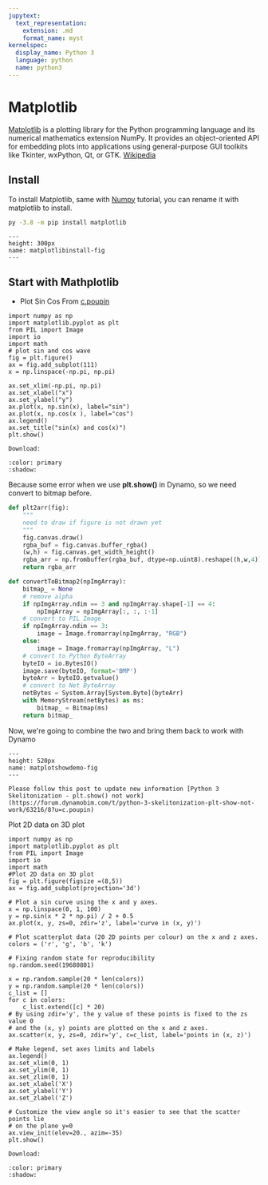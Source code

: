 ```yaml
---
jupytext:
  text_representation:
    extension: .md
    format_name: myst
kernelspec:
  display_name: Python 3
  language: python
  name: python3
---
```


# Matplotlib

[Matplotlib](https://matplotlib.org/) is a plotting library for the Python programming language and its numerical mathematics extension NumPy. It provides an object-oriented API for embedding plots into applications using general-purpose GUI toolkits like Tkinter, wxPython, Qt, or GTK. [Wikipedia](https://en.wikipedia.org/wiki/Matplotlib)

## Install

To install Matplotlib, same with [Numpy](./numpy.md) tutorial, you can rename it with matplotlib to install.

```bash
py -3.8 -m pip install matplotlib
```
```{figure} ../images/ML/matplotlibinstall.png
---
height: 300px
name: matplotlibinstall-fig
---

```

## Start with Mathplotlib

- Plot Sin Cos From [c.poupin  ](https://forum.dynamobim.com/u/c.poupin/summary)  

```{code-cell} ipython3
import numpy as np
import matplotlib.pyplot as plt
from PIL import Image
import io
import math
# plot sin and cos wave
fig = plt.figure()
ax = fig.add_subplot(111)
x = np.linspace(-np.pi, np.pi)

ax.set_xlim(-np.pi, np.pi)
ax.set_xlabel("x")
ax.set_ylabel("y")
ax.plot(x, np.sin(x), label="sin")
ax.plot(x, np.cos(x ), label="cos")
ax.legend()
ax.set_title("sin(x) and cos(x)")
plt.show()
```
`Download:`

```{button-link} https://github.com/chuongmep/Awesome-Dynamo/blob/master/files/MatplotDemo.dyn
:color: primary
:shadow:
```

Because some error when we use **plt.show()** in Dynamo, so we need convert to bitmap before.

``` py
def plt2arr(fig):
    """
    need to draw if figure is not drawn yet
    """
    fig.canvas.draw()
    rgba_buf = fig.canvas.buffer_rgba()
    (w,h) = fig.canvas.get_width_height()
    rgba_arr = np.frombuffer(rgba_buf, dtype=np.uint8).reshape((h,w,4))
    return rgba_arr

def convertToBitmap2(npImgArray):
    bitmap_ = None
    # remove alpha
    if npImgArray.ndim == 3 and npImgArray.shape[-1] == 4:
        npImgArray = npImgArray[:, :, :-1]
    # convert to PIL Image
    if npImgArray.ndim == 3:
        image = Image.fromarray(npImgArray, "RGB")
    else:
        image = Image.fromarray(npImgArray, "L")
    # convert to Python ByteArray
    byteIO = io.BytesIO()
    image.save(byteIO, format='BMP')
    byteArr = byteIO.getvalue()
    # convert to Net ByteArray
    netBytes = System.Array[System.Byte](byteArr)
    with MemoryStream(netBytes) as ms:
        bitmap_ = Bitmap(ms)
    return bitmap_

```
Now, we're going to combine the two and bring them back to work with Dynamo

```{figure} ../images/ML/matplotshowdemo.gif
---
height: 520px
name: matplotshowdemo-fig
---

```
```{note}
Please follow this post to update new information [Python 3 Skelitonization - plt.show() not work](https://forum.dynamobim.com/t/python-3-skelitonization-plt-show-not-work/63216/8?u=c.poupin)
```

Plot 2D data on 3D plot

```{code-cell} ipython3
import numpy as np
import matplotlib.pyplot as plt
from PIL import Image
import io
import math
#Plot 2D data on 3D plot
fig = plt.figure(figsize =(8,5))
ax = fig.add_subplot(projection='3d')

# Plot a sin curve using the x and y axes.
x = np.linspace(0, 1, 100)
y = np.sin(x * 2 * np.pi) / 2 + 0.5
ax.plot(x, y, zs=0, zdir='z', label='curve in (x, y)')

# Plot scatterplot data (20 2D points per colour) on the x and z axes.
colors = ('r', 'g', 'b', 'k')

# Fixing random state for reproducibility
np.random.seed(19680801)

x = np.random.sample(20 * len(colors))
y = np.random.sample(20 * len(colors))
c_list = []
for c in colors:
    c_list.extend([c] * 20)
# By using zdir='y', the y value of these points is fixed to the zs value 0
# and the (x, y) points are plotted on the x and z axes.
ax.scatter(x, y, zs=0, zdir='y', c=c_list, label='points in (x, z)')

# Make legend, set axes limits and labels
ax.legend()
ax.set_xlim(0, 1)
ax.set_ylim(0, 1)
ax.set_zlim(0, 1)
ax.set_xlabel('X')
ax.set_ylabel('Y')
ax.set_zlabel('Z')

# Customize the view angle so it's easier to see that the scatter points lie
# on the plane y=0
ax.view_init(elev=20., azim=-35)
plt.show()
```
`Download:`

```{button-link} https://github.com/chuongmep/Awesome-Dynamo/blob/master/files/Matplot2Demo.dyn
:color: primary
:shadow:
```